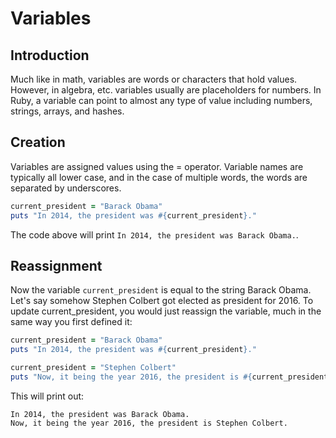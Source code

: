 # Variables

## Introduction

Much like in math, variables are words or characters that hold values. However, in algebra, etc. variables usually are placeholders for numbers. In Ruby, a variable can point to almost any type of value including numbers, strings, arrays, and hashes.

## Creation

Variables are assigned values using the = operator. Variable names are typically all lower case, and in the case of multiple words, the words are separated by underscores. 

```ruby
current_president = "Barack Obama"
puts "In 2014, the president was #{current_president}."
```
The code above will print `In 2014, the president was Barack Obama.`.


## Reassignment

Now the variable `current_president` is equal to the string Barack Obama. Let's say somehow Stephen Colbert got elected as president for 2016. To update current_president, you would just reassign the variable, much in the same way you first defined it:

```ruby
current_president = "Barack Obama"
puts "In 2014, the president was #{current_president}."

current_president = "Stephen Colbert"
puts "Now, it being the year 2016, the president is #{current_president}."
```
This will print out:  
```text
In 2014, the president was Barack Obama.
Now, it being the year 2016, the president is Stephen Colbert.
```
